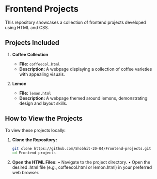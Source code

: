 # Frontend Projects

This repository showcases a collection of frontend projects developed using HTML and CSS.

## Projects Included

1. **Coffee Collection**
   - **File:** `coffeecol.html`
   - **Description:** A webpage displaying a collection of coffee varieties with appealing visuals.

2. **Lemon**
   - **File:** `lemon.html`
   - **Description:** A webpage themed around lemons, demonstrating design and layout skills.

## How to View the Projects

To view these projects locally:

1. **Clone the Repository:**
   ```sh
   git clone https://github.com/Shobhit-20-04/Frontend-projects.git
   cd Frontend-projects
   ```
2. **Open the HTML Files:**
  •  Navigate to the project directory.
  •  Open the desired .html file (e.g., coffeecol.html or lemon.html) in your preferred web browser.

